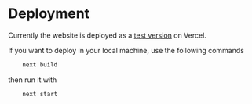 # Deployment

Currently the website is deployed as a [test version](https://youc.vercel.app/) on Vercel. 

If you want to deploy in your local machine, use the following commands
```bash
    next build
```
then run it with
```bash
    next start
```


